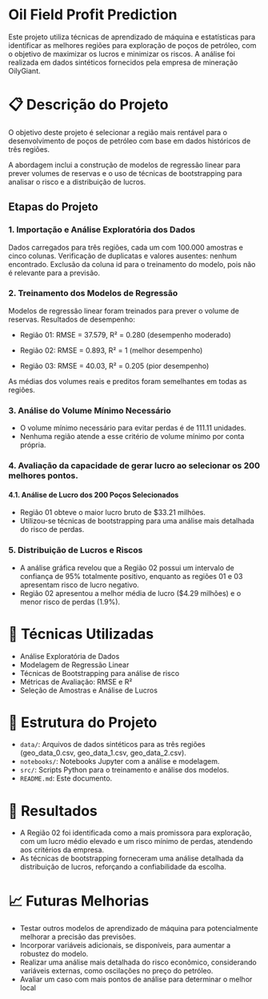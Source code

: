 
# Oil Field Profit Prediction

Este projeto utiliza técnicas de aprendizado de máquina e estatísticas para identificar as melhores regiões para exploração de poços de petróleo, com o objetivo de maximizar os lucros e minimizar os riscos. A análise foi realizada em dados sintéticos fornecidos pela empresa de mineração OilyGiant.

# 📋 Descrição do Projeto
O objetivo deste projeto é selecionar a região mais rentável para o desenvolvimento de poços de petróleo com base em dados históricos de três regiões. 

A abordagem inclui a construção de modelos de regressão linear para prever volumes de reservas e o uso de técnicas de bootstrapping para analisar o risco e a distribuição de lucros.

## Etapas do Projeto
### 1. Importação e Análise Exploratória dos Dados

Dados carregados para três regiões, cada um com 100.000 amostras e cinco colunas.
Verificação de duplicatas e valores ausentes: nenhum encontrado.
Exclusão da coluna id para o treinamento do modelo, pois não é relevante para a previsão.

### 2. Treinamento dos Modelos de Regressão

Modelos de regressão linear foram treinados para prever o volume de reservas.
Resultados de desempenho:

- Região 01: RMSE = 37.579, R² = 0.280 (desempenho moderado)

- Região 02: RMSE = 0.893, R² = 1 (melhor desempenho)

- Região 03: RMSE = 40.03, R² = 0.205 (pior desempenho)

As médias dos volumes reais e preditos foram semelhantes em todas as regiões.
### 3. Análise do Volume Mínimo Necessário

- O volume mínimo necessário para evitar perdas é de 111.11 unidades.
- Nenhuma região atende a esse critério de volume mínimo por conta própria.
### 4. Avaliação da capacidade de gerar lucro ao selecionar os 200 melhores pontos.
#### 4.1. Análise de Lucro dos 200 Poços Selecionados

- Região 01 obteve o maior lucro bruto de $33.21 milhões.
- Utilizou-se técnicas de bootstrapping para uma análise mais detalhada do risco de perdas.
### 5. Distribuição de Lucros e Riscos

- A análise gráfica revelou que a Região 02 possui um intervalo de confiança de 95% totalmente positivo, enquanto as regiões 01 e 03 apresentam risco de lucro negativo.
- Região 02 apresentou a melhor média de lucro ($4.29 milhões) e o menor risco de perdas (1.9%).

# 🧠 Técnicas Utilizadas
- Análise Exploratória de Dados
- Modelagem de Regressão Linear
- Técnicas de Bootstrapping para análise de risco
- Métricas de Avaliação: RMSE e R²
- Seleção de Amostras e Análise de Lucros

# 📁 Estrutura do Projeto
- ``data/``: Arquivos de dados sintéticos para as três regiões (geo_data_0.csv, geo_data_1.csv, geo_data_2.csv).
- ``notebooks/``: Notebooks Jupyter com a análise e modelagem.
- ``src/``: Scripts Python para o treinamento e análise dos modelos.
- ``README.md``: Este documento.

# 📝 Resultados
- A Região 02 foi identificada como a mais promissora para exploração, com um lucro médio elevado e um risco mínimo de perdas, atendendo aos critérios da empresa.
- As técnicas de bootstrapping forneceram uma análise detalhada da distribuição de lucros, reforçando a confiabilidade da escolha.

# 📈 Futuras Melhorias
- Testar outros modelos de aprendizado de máquina para potencialmente melhorar a precisão das previsões.
- Incorporar variáveis adicionais, se disponíveis, para aumentar a robustez do modelo.
- Realizar uma análise mais detalhada do risco econômico, considerando variáveis externas, como oscilações no preço do petróleo.
- Avaliar um caso com mais pontos de análise para determinar o melhor local
